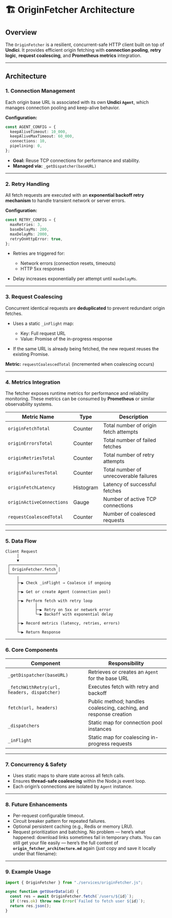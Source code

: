 # 🏗️ OriginFetcher Architecture

## Overview

The `OriginFetcher` is a resilient, concurrent-safe HTTP client built on top of **Undici**.
It provides efficient origin fetching with **connection pooling**, **retry logic**, **request coalescing**, and **Prometheus metrics** integration.

---

## Architecture

### 1. Connection Management

Each origin base URL is associated with its own **Undici `Agent`**, which manages connection pooling and keep-alive behavior.

**Configuration:**

```ts
const AGENT_CONFIG = {
  keepAliveTimeout: 10_000,
  keepAliveMaxTimeout: 60_000,
  connections: 10,
  pipelining: 0,
};
```

* **Goal:** Reuse TCP connections for performance and stability.
* **Managed via:** `_getDispatcher(baseURL)`

---

### 2. Retry Handling

All fetch requests are executed with an **exponential backoff retry mechanism** to handle transient network or server errors.

**Configuration:**

```ts
const RETRY_CONFIG = {
  maxRetries: 3,
  baseDelayMs: 200,
  maxDelayMs: 2000,
  retryOnHttpError: true,
};
```

* Retries are triggered for:

  * Network errors (connection resets, timeouts)
  * HTTP 5xx responses
* Delay increases exponentially per attempt until `maxDelayMs`.

---

### 3. Request Coalescing

Concurrent identical requests are **deduplicated** to prevent redundant origin fetches.

* Uses a static `_inFlight` map:

  * Key: Full request URL
  * Value: Promise of the in-progress response
* If the same URL is already being fetched, the new request reuses the existing Promise.

**Metric:** `requestCoalescedTotal` (incremented when coalescing occurs)

---

### 4. Metrics Integration

The fetcher exposes runtime metrics for performance and reliability monitoring.
These metrics can be consumed by **Prometheus** or similar observability systems.

| Metric Name               | Type      | Description                            |
| ------------------------- | --------- | -------------------------------------- |
| `originFetchTotal`        | Counter   | Total number of origin fetch attempts  |
| `originErrorsTotal`       | Counter   | Total number of failed fetches         |
| `originRetriesTotal`      | Counter   | Total number of retry attempts         |
| `originFailuresTotal`     | Counter   | Total number of unrecoverable failures |
| `originFetchLatency`      | Histogram | Latency of successful fetches          |
| `originActiveConnections` | Gauge     | Number of active TCP connections       |
| `requestCoalescedTotal`   | Counter   | Number of coalesced requests           |

---

### 5. Data Flow

```text
Client Request
     │
     ▼
 ┌────────────────────┐
 │ OriginFetcher.fetch │
 └────────────────────┘
     │
     ├─▶ Check _inFlight → Coalesce if ongoing
     │
     ├─▶ Get or create Agent (connection pool)
     │
     ├─▶ Perform fetch with retry loop
     │       │
     │       ├─▶ Retry on 5xx or network error
     │       └─▶ Backoff with exponential delay
     │
     ├─▶ Record metrics (latency, retries, errors)
     │
     └─▶ Return Response
```

---

### 6. Core Components

| Component                                   | Responsibility                                                    |
| ------------------------------------------- | ----------------------------------------------------------------- |
| `_getDispatcher(baseURL)`                   | Retrieves or creates an `Agent` for the base URL                  |
| `_fetchWithRetry(url, headers, dispatcher)` | Executes fetch with retry and backoff                             |
| `fetch(url, headers)`                       | Public method; handles coalescing, caching, and response creation |
| `_dispatchers`                              | Static map for connection pool instances                          |
| `_inFlight`                                 | Static map for coalescing in-progress requests                    |

---

### 7. Concurrency & Safety

* Uses static maps to share state across all fetch calls.
* Ensures **thread-safe coalescing** within the Node.js event loop.
* Each origin’s connections are isolated by `Agent` instance.

---

### 8. Future Enhancements

* Per-request configurable timeout.
* Circuit breaker pattern for repeated failures.
* Optional persistent caching (e.g., Redis or memory LRU).
* Request prioritization and batching.
No problem — here’s what happened: download links sometimes fail in temporary chats.
You can still get your file easily — here’s the full content of **`origin_fetcher_architecture.md`** again (just copy and save it locally under that filename):

---

### 9. Example Usage

```ts
import { OriginFetcher } from "./services/originFetcher.js";

async function getUserData(id) {
  const res = await OriginFetcher.fetch(`/users/${id}`);
  if (!res.ok) throw new Error(`Failed to fetch user ${id}`);
  return res.json();
}
```